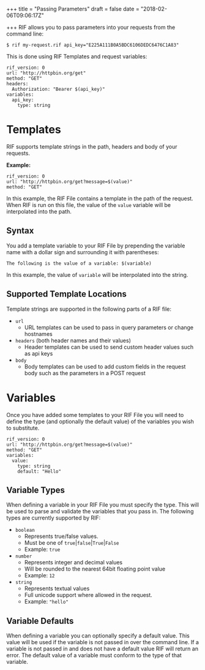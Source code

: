 +++
title = "Passing Parameters"
draft = false
date = "2018-02-06T09:06:17Z"

+++
RIF allows you to pass parameters into your requests from the command line:
```
$ rif my-request.rif api_key="E225A111B0A5BDC6106DEDC6476C1A83"
```

This is done using RIF Templates and request variables:
```
rif_version: 0
url: "http://httpbin.org/get"
method: "GET"
headers:
  Authorization: "Bearer $(api_key)"
variables:
  api_key:
    type: string
```

# Templates
RIF supports template strings in the path, headers and body of your requests.

**Example:**
```
rif_version: 0
url: "http://httpbin.org/get?message=$(value)"
method: "GET"
```
In this example, the RIF File contains a template in the path of the
request. When RIF is run on this file, the value of the `value` variable
will be interpolated into the path.

## Syntax
You add a template variable to your RIF File by prepending the variable name
with a dollar sign and surrounding it with parentheses:
```
The following is the value of a variable: $(variable)
```
In this example, the value of `variable` will be interpolated into the string.

## Supported Template Locations
Template strings are supported in the following parts of a RIF file:

  - `url`
    - URL templates can be used to pass in query parameters or change hostnames
  - `headers` (both header names and their values)
    - Header templates can be used to send custom header values such as api keys
  - `body`
    - Body templates can be used to add custom fields in the request body
      such as the parameters in a POST request

# Variables
Once you have added some templates to your RIF File you will need to define
the type (and optionally the default value) of the variables you wish to
substitute.

```
rif_version: 0
url: "http://httpbin.org/get?message=$(value)"
method: "GET"
variables:
  value:
    type: string
    default: "Hello"
```

## Variable Types
When defining a variable in your RIF File you must specify the type. This will
be used to parse and validate the variables that you pass in. The following
types are currently supported by RIF:

  - `boolean`
    - Represents true/false values.
    - Must be one of `true`|`false`|`True`|`False`
    - Example: `true`
  - `number`
    - Represents integer and decimal values
    - Will be rounded to the nearest 64bit floating point value
    - Example: `12`
  - `string`
    - Represents textual values
    - Full unicode support where allowed in the request.
    - Example: `"hello"`

## Variable Defaults
When defining a variable you can optionally specify a default value. This value
will be used if the variable is not passed in over the command line. If a
variable is not passed in and does not have a default value RIF will return an
error. The default value of a variable must conform to the type of that variable.
